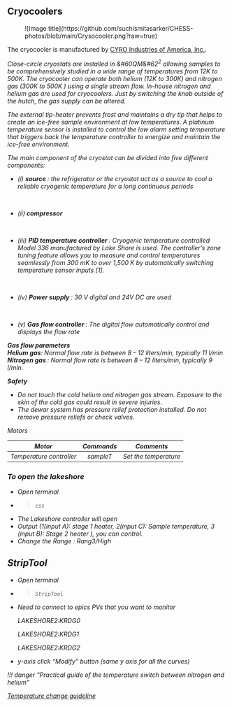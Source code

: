 ## Cryocoolers



<figure markdown>
  ![Image title](https://github.com/suchismitasarker/CHESS-photos/blob/main/Crysocooler.png?raw=true)

</figure>

The cryocooler is manufactured by [CYRO Industries of America, Inc.](http://www.cryoindustries.com/).

<i> Close-circle cryostats are installed in &#60QM&#62<sup>2</sup> allowing samples to be comprehensively studied in a wide range of temperatures from 12K to 500K. The cryocooler can operate both helium (12K to 300K) and nitrogen gas (300K to 500K ) using a single stream flow. In-house nitrogen and helium gas are used for cryocoolers. Just by switching the knob outside of the hutch, the gas supply can be altered. 

The external tip-heater prevents frost and maintains a dry tip that helps to create an ice-free sample environment at low temperatures. A platinum temperature sensor is installed to control the low alarm setting temperature that triggers back the temperature controller to energize and maintain the ice-free environment. 

The main component of the cryostat can be divided into five different components: 
<br>

* (i) <b> source </b> : the refrigerator or the cryostat act as a source to cool a reliable cryogenic temperature for a long continuous periods
<br>

* (ii)<b> compressor </b>
<br>

* (iii) <b> PID temperature controller </b>: Cryogenic temperature controlled Model 336 manufactured by Lake Shore is used.  The controller’s zone tuning feature allows you to measure and control temperatures seamlessly from 300 mK to over 1,500 K by automatically switching temperature sensor inputs [1].
<br>

* (iv) <b> Power supply </b> : 30 V digital and 24V DC are used
<br> 

* (v) <b> Gas flow controller </b> : The digital flow automatically control and displays the flow rate

<b> Gas flow parameters </b>
<br>
<b> Helium gas</b>: Normal flow rate is between 8 – 12 liters/min, typically 11 l/min
</br>
<b> Nitrogen gas </b> : Normal flow rate is between 8 – 12 liters/min, typically 9 l/min.
</br>

<b> Safety </b>

* Do not touch the cold helium and nitrogen gas stream. Exposure to the skin of the cold gas could result in severe injuries.
* The dewar system has pressure relief protection installed. Do not remove pressure reliefs or check valves.

Motors

| Motor | Commands | Comments | 
| -------------- | :---------: | ---------- | 
| Temperature controller | sampleT | Set the temperature |  


### To open the lakeshore

* Open terminal
*  > `css` 
* The Lakeshore controller will open
* Output (1(input A): stage 1 heater, 2(input C): Sample temperature, 3 (input B): Stage 2 heater ), you can control.
* Change the  Range : Rang3/High  


## StripTool
* Open terminal
*  > `StripTool` 

* Need to connect to epics PVs that you want to monitor

  LAKESHORE2:KRDG0

  LAKESHORE2:KRDG1

  LAKESHORE2:KRDG2

* y-axis click “Modify” button (same y axis for all the curves)


!!! danger "Practical guide of the temperature switch between nitrogen and helium"

[Temperature change guideline](https://suchismitasarker.github.io/CHESS-ID4B-QM2/temp/)
